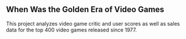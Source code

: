 ## When Was the Golden Era of Video Games
This project analyzes video game critic and user scores as well as sales data for the top 400 video games released since 1977. 

